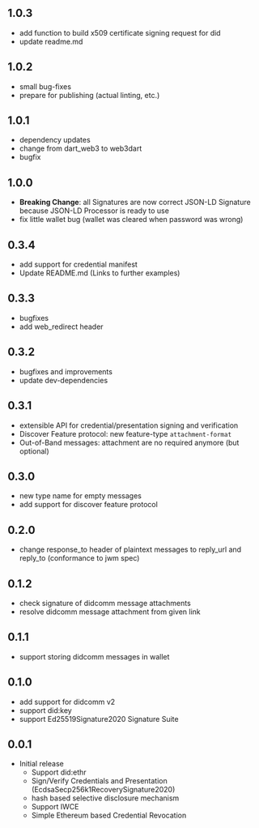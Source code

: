 ## 1.0.3
- add function to build x509 certificate signing request for did
- update readme.md

## 1.0.2
- small bug-fixes
- prepare for publishing (actual linting, etc.)

## 1.0.1
- dependency updates
- change from dart_web3 to web3dart
- bugfix

## 1.0.0
- **Breaking Change**: all Signatures are now correct JSON-LD Signature because JSON-LD Processor is ready to use
- fix little wallet bug (wallet was cleared when password was wrong)

## 0.3.4
- add support for credential manifest
- Update README.md (Links to further examples)

## 0.3.3
- bugfixes
- add web_redirect header

## 0.3.2
- bugfixes and improvements
- update dev-dependencies

## 0.3.1
- extensible API for credential/presentation signing and verification
- Discover Feature protocol: new feature-type `attachment-format`
- Out-of-Band messages: attachment are no required anymore (but optional)

## 0.3.0
- new type name for empty messages
- add support for discover feature protocol

## 0.2.0
- change response_to header of plaintext messages to reply_url and reply_to (conformance to jwm spec)

## 0.1.2
- check signature of didcomm message attachments
- resolve didcomm message attachment from given link

## 0.1.1
- support storing didcomm messages in wallet

## 0.1.0
- add support for didcomm v2
- support did:key
- support Ed25519Signature2020 Signature Suite

## 0.0.1
- Initial release
    - Support did:ethr
    - Sign/Verify Credentials and Presentation (EcdsaSecp256k1RecoverySignature2020)
    - hash based selective disclosure mechanism
    - Support IWCE
    - Simple Ethereum based Credential Revocation
